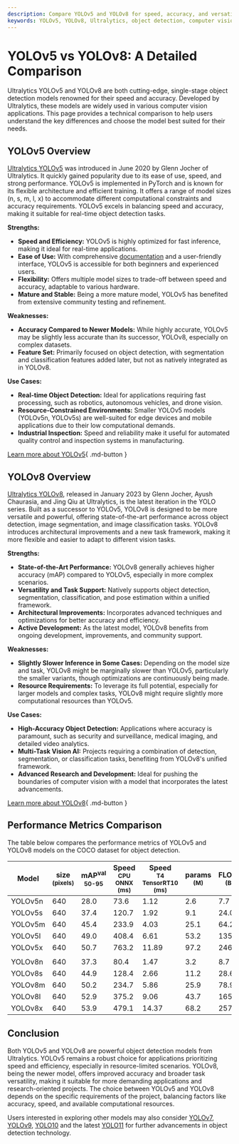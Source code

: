```yaml
---
description: Compare YOLOv5 and YOLOv8 for speed, accuracy, and versatility. Learn which Ultralytics model is best for your object detection and vision tasks.
keywords: YOLOv5, YOLOv8, Ultralytics, object detection, computer vision, YOLO models, model comparison, AI, machine learning, deep learning
---
```


# YOLOv5 vs YOLOv8: A Detailed Comparison

Ultralytics YOLOv5 and YOLOv8 are both cutting-edge, single-stage object detection models renowned for their speed and accuracy. Developed by Ultralytics, these models are widely used in various computer vision applications. This page provides a technical comparison to help users understand the key differences and choose the model best suited for their needs.

<script async src="https://cdn.jsdelivr.net/npm/chart.js@3.9.1/dist/chart.min.js"></script>
<script defer src="../../javascript/benchmark.js"></script>

<canvas id="modelComparisonChart" width="1024" height="400" active-models='["YOLOv5", "YOLOv8"]'></canvas>

## YOLOv5 Overview

[Ultralytics YOLOv5](https://github.com/ultralytics/yolov5) was introduced in June 2020 by Glenn Jocher of Ultralytics. It quickly gained popularity due to its ease of use, speed, and strong performance. YOLOv5 is implemented in PyTorch and is known for its flexible architecture and efficient training. It offers a range of model sizes (n, s, m, l, x) to accommodate different computational constraints and accuracy requirements. YOLOv5 excels in balancing speed and accuracy, making it suitable for real-time object detection tasks.

**Strengths:**

- **Speed and Efficiency:** YOLOv5 is highly optimized for fast inference, making it ideal for real-time applications.
- **Ease of Use:** With comprehensive [documentation](https://docs.ultralytics.com/models/yolov5/) and a user-friendly interface, YOLOv5 is accessible for both beginners and experienced users.
- **Flexibility:** Offers multiple model sizes to trade-off between speed and accuracy, adaptable to various hardware.
- **Mature and Stable:** Being a more mature model, YOLOv5 has benefited from extensive community testing and refinement.

**Weaknesses:**

- **Accuracy Compared to Newer Models:** While highly accurate, YOLOv5 may be slightly less accurate than its successor, YOLOv8, especially on complex datasets.
- **Feature Set:** Primarily focused on object detection, with segmentation and classification features added later, but not as natively integrated as in YOLOv8.

**Use Cases:**

- **Real-time Object Detection:** Ideal for applications requiring fast processing, such as robotics, autonomous vehicles, and drone vision.
- **Resource-Constrained Environments:** Smaller YOLOv5 models (YOLOv5n, YOLOv5s) are well-suited for edge devices and mobile applications due to their low computational demands.
- **Industrial Inspection:** Speed and reliability make it useful for automated quality control and inspection systems in manufacturing.

[Learn more about YOLOv5](https://docs.ultralytics.com/models/yolov5/){ .md-button }

## YOLOv8 Overview

[Ultralytics YOLOv8](https://github.com/ultralytics/ultralytics), released in January 2023 by Glenn Jocher, Ayush Chaurasia, and Jing Qiu at Ultralytics, is the latest iteration in the YOLO series. Built as a successor to YOLOv5, YOLOv8 is designed to be more versatile and powerful, offering state-of-the-art performance across object detection, image segmentation, and image classification tasks. YOLOv8 introduces architectural improvements and a new task framework, making it more flexible and easier to adapt to different vision tasks.

**Strengths:**

- **State-of-the-Art Performance:** YOLOv8 generally achieves higher accuracy (mAP) compared to YOLOv5, especially in more complex scenarios.
- **Versatility and Task Support:** Natively supports object detection, segmentation, classification, and pose estimation within a unified framework.
- **Architectural Improvements:** Incorporates advanced techniques and optimizations for better accuracy and efficiency.
- **Active Development:** As the latest model, YOLOv8 benefits from ongoing development, improvements, and community support.

**Weaknesses:**

- **Slightly Slower Inference in Some Cases:** Depending on the model size and task, YOLOv8 might be marginally slower than YOLOv5, particularly the smaller variants, though optimizations are continuously being made.
- **Resource Requirements:** To leverage its full potential, especially for larger models and complex tasks, YOLOv8 might require slightly more computational resources than YOLOv5.

**Use Cases:**

- **High-Accuracy Object Detection:** Applications where accuracy is paramount, such as security and surveillance, medical imaging, and detailed video analytics.
- **Multi-Task Vision AI:** Projects requiring a combination of detection, segmentation, or classification tasks, benefiting from YOLOv8's unified framework.
- **Advanced Research and Development:** Ideal for pushing the boundaries of computer vision with a model that incorporates the latest advancements.

[Learn more about YOLOv8](https://docs.ultralytics.com/models/yolov8/){ .md-button }

## Performance Metrics Comparison

The table below compares the performance metrics of YOLOv5 and YOLOv8 models on the COCO dataset for object detection.

| Model   | size<br><sup>(pixels) | mAP<sup>val<br>50-95 | Speed<br><sup>CPU ONNX<br>(ms) | Speed<br><sup>T4 TensorRT10<br>(ms) | params<br><sup>(M) | FLOPs<br><sup>(B) |
| ------- | --------------------- | -------------------- | ------------------------------ | ----------------------------------- | ------------------ | ----------------- |
| YOLOv5n | 640                   | 28.0                 | 73.6                           | 1.12                                | 2.6                | 7.7               |
| YOLOv5s | 640                   | 37.4                 | 120.7                          | 1.92                                | 9.1                | 24.0              |
| YOLOv5m | 640                   | 45.4                 | 233.9                          | 4.03                                | 25.1               | 64.2              |
| YOLOv5l | 640                   | 49.0                 | 408.4                          | 6.61                                | 53.2               | 135.0             |
| YOLOv5x | 640                   | 50.7                 | 763.2                          | 11.89                               | 97.2               | 246.4             |
|         |                       |                      |                                |                                     |                    |                   |
| YOLOv8n | 640                   | 37.3                 | 80.4                           | 1.47                                | 3.2                | 8.7               |
| YOLOv8s | 640                   | 44.9                 | 128.4                          | 2.66                                | 11.2               | 28.6              |
| YOLOv8m | 640                   | 50.2                 | 234.7                          | 5.86                                | 25.9               | 78.9              |
| YOLOv8l | 640                   | 52.9                 | 375.2                          | 9.06                                | 43.7               | 165.2             |
| YOLOv8x | 640                   | 53.9                 | 479.1                          | 14.37                               | 68.2               | 257.8             |

## Conclusion

Both YOLOv5 and YOLOv8 are powerful object detection models from Ultralytics. YOLOv5 remains a robust choice for applications prioritizing speed and efficiency, especially in resource-limited scenarios. YOLOv8, being the newer model, offers improved accuracy and broader task versatility, making it suitable for more demanding applications and research-oriented projects. The choice between YOLOv5 and YOLOv8 depends on the specific requirements of the project, balancing factors like accuracy, speed, and available computational resources.

Users interested in exploring other models may also consider [YOLOv7](https://docs.ultralytics.com/models/yolov7/), [YOLOv9](https://docs.ultralytics.com/models/yolov9/), [YOLO10](https://docs.ultralytics.com/models/yolov10/) and the latest [YOLO11](https://docs.ultralytics.com/models/yolo11/) for further advancements in object detection technology.